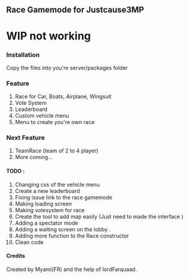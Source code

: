 ## Race Gamemode for Justcause3MP

# WIP not working

### Installation
Copy the files into you're server/packages folder



### Feature
1. Race for Car, Boats, Airplane, Wingsuit
2. Vote System
3. Leaderboard
4. Custom vehicle menu
5. Menu to create you're own race


### Next Feature
1. TeamRace (team of 2 to 4 player)
2. More coming...


#### TODO :

1. Changing css of the vehicle menu
2. Create a new leaderboard
3. Fixing issue link to the race gamemode
4. Making loading screen
5. Making votesystem for race
6. Create the tool to add map easily (Just need to made the interface )
7. Adding a spectator mode
10. Adding a waiting screen on the lobby .
11. Adding more function to the Race constructor
13. Clean code

#### Credits
Created by Myami(FR) and the help of lordFarquaad.
